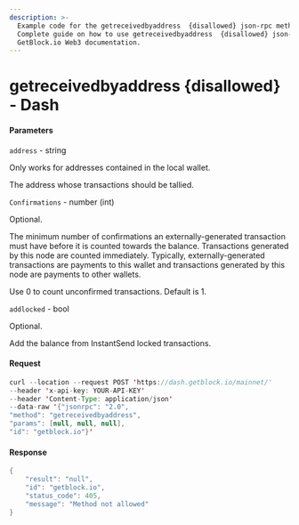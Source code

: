 ```yaml
---
description: >-
  Example code for the getreceivedbyaddress  {disallowed} json-rpc method.
  Сomplete guide on how to use getreceivedbyaddress  {disallowed} json-rpc in
  GetBlock.io Web3 documentation.
---
```


# getreceivedbyaddress {disallowed} - Dash

#### Parameters

`address` - string

Only works for addresses contained in the local wallet.

The address whose transactions should be tallied.

`Confirmations` - number (int)

Optional.

The minimum number of confirmations an externally-generated transaction must have before it is counted towards the balance. Transactions generated by this node are counted immediately. Typically, externally-generated transactions are payments to this wallet and transactions generated by this node are payments to other wallets.

Use 0 to count unconfirmed transactions. Default is 1.

`addlocked` - bool

Optional.

Add the balance from InstantSend locked transactions.

#### Request

```java
curl --location --request POST 'https://dash.getblock.io/mainnet/' 
--header 'x-api-key: YOUR-API-KEY' 
--header 'Content-Type: application/json' 
--data-raw '{"jsonrpc": "2.0",
"method": "getreceivedbyaddress",
"params": [null, null, null],
"id": "getblock.io"}'
```

#### Response

```java
{
    "result": "null",
    "id": "getblock.io",
    "status_code": 405,
    "message": "Method not allowed"
}
```
